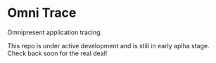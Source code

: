 # Omni Trace

Omnipresent application tracing.

This repo is under active development and is still in early aplha stage. Check back soon for the real deal!